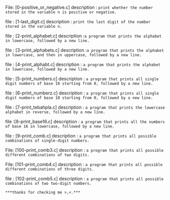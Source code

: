 File: [0-positive_or_negative.c] description : `print whether the number stored in the variable n is positive or negative.`

file : [1-last_digit.c] description : `print the last digit of the number stored in the variable n.`

file : [2-print_alphabet.c] description :`a program that prints the alphabet in lowercase, followed by a new line.`

file : [3-print_alphabets.c] description :`a program that prints the alphabet in lowercase, and then in uppercase, followed by a new line.`

file : [4-print_alphabt.c] description : `a program that prints the alphabet in lowercase, followed by a new line.`

file : [5-print_numbers.c] description :  `a program that prints all single digit numbers of base 10 starting from 0, followed by a new line.`

file : [6-print_numberz.c] description : `a program that prints all single digit numbers of base 10 starting from 0, followed by a new line.`

file : [7-print_tebahpla.c] description : `a program that prints the lowercase alphabet in reverse, followed by a new line.`

file :[8-print_base16.c] description : `a program that prints all the numbers of base 16 in lowercase, followed by a new line.`


file : [9-print_comb.c] description : `a program that prints all possible combinations of single-digit numbers.`

File: [100-print_comb3.c] description :  `a program that prints all possible different combinations of two digits.`

File: [101-print_comb4.c] description :  `a program that prints all possible different combinations of three digits.`

file : [102-print_comb5.c] description : `a program that prints all possible combinations of two two-digit numbers.`

`***thanks for checking me >,<.***`
